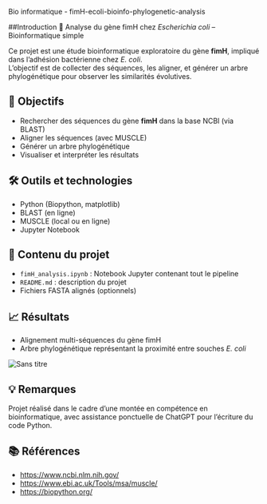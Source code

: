 Bio informatique - fimH-ecoli-bioinfo-phylogenetic-analysis

##Introduction
🧬 Analyse du gène fimH chez *Escherichia coli* – Bioinformatique simple

Ce projet est une étude bioinformatique exploratoire du gène **fimH**, impliqué dans l’adhésion bactérienne chez *E. coli*.  
L’objectif est de collecter des séquences, les aligner, et générer un arbre phylogénétique pour observer les similarités évolutives.

## 📌 Objectifs
- Rechercher des séquences du gène **fimH** dans la base NCBI (via BLAST)
- Aligner les séquences (avec MUSCLE)
- Générer un arbre phylogénétique
- Visualiser et interpréter les résultats

## 🛠️ Outils et technologies
- Python (Biopython, matplotlib)
- BLAST (en ligne)
- MUSCLE (local ou en ligne)
- Jupyter Notebook

## 📁 Contenu du projet
- `fimH_analysis.ipynb` : Notebook Jupyter contenant tout le pipeline
- `README.md` : description du projet
- Fichiers FASTA alignés (optionnels)

## 📈 Résultats
- Alignement multi-séquences du gène fimH
- Arbre phylogénétique représentant la proximité entre souches *E. coli*

![Sans titre](https://github.com/user-attachments/assets/1189ede7-f5ac-47e6-af6a-3c859a6fd6ae)


## 💡 Remarques
Projet réalisé dans le cadre d’une montée en compétence en bioinformatique, avec assistance ponctuelle de ChatGPT pour l’écriture du code Python.

## 📚 Références
- https://www.ncbi.nlm.nih.gov/
- https://www.ebi.ac.uk/Tools/msa/muscle/
- https://biopython.org/
